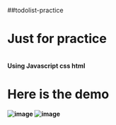 ##todolist-practice
<br><h1>Just for practice</h1>
<br><b>Using Javascript css html<b>
<br><h1>Here is the demo</h1>
  ![image](https://upload.cc/i1/2021/06/22/NoIYKJ.png)
  ![image](https://upload.cc/i1/2021/06/22/DV2PSr.png)
